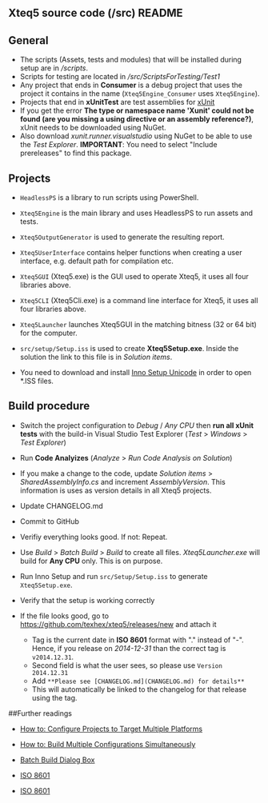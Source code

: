 ## Xteq5 source code (/src) README


## General

 - The scripts (Assets, tests and modules) that will be installed during setup are in _/scripts_.
 - Scripts for testing are located in _/src/ScriptsForTesting/Test1_
 - Any project that ends in **Consumer** is a debug project that uses the project it contains in the name (`Xteq5Engine_Consumer` uses `Xteq5Engine`).
 - Projects that end in **xUnitTest** are test assemblies for [xUnit](https://github.com/xunit/xunit)
 - If you get the error __The type or namespace name 'Xunit' could not be found (are you missing a using directive or an assembly reference?)__, xUnit needs to be downloaded using NuGet.
 - Also download _xunit.runner.visualstudio_ using NuGet to be able to use the _Test Explorer_. **IMPORTANT**: You need to select "Include prereleases" to find this package.
  

## Projects
 - `HeadlessPS` is a library to run scripts using PowerShell.
 - `Xteq5Engine` is the main library and uses HeadlessPS to run assets and tests.
 - `Xteq5OutputGenerator` is used to generate the resulting report.
 - `Xteq5UserInterface` contains helper functions when creating a user interface, e.g. default path for compilation etc. 

 - `Xteq5GUI` (Xteq5.exe) is the GUI used to operate Xteq5, it uses all four libraries above.
 - `Xteq5CLI` (Xteq5Cli.exe) is a command line interface for Xteq5, it uses all four libraries above.

 - `Xteq5Launcher` launches Xteq5GUI in the matching bitness (32 or 64 bit) for the computer. 

 - `src/setup/Setup.iss` is used to create **Xteq5Setup.exe**. Inside the solution the link to this file is in _Solution items_. 
 - You need to download and install [Inno Setup Unicode](http://www.jrsoftware.org/isdl.php) in order to open *.ISS files.
  

## Build procedure

  - Switch the project configuration to _Debug_ / _Any CPU_ then **run all xUnit tests** with the build-in Visual Studio Test Explorer (_Test_ > _Windows_ > _Test Explorer_)
  
  - Run **Code Analyizes** (_Analyze_ > _Run Code Analysis on Solution_)
  
  - If you make a change to the code, update _Solution items_ > _SharedAssemblyInfo.cs_ and increment _AssemblyVersion_. This information is uses as version details in all Xteq5 projects.
     
  - Update CHANGELOG.md

  - Commit to GitHub
  
  - Verifiy everything looks good. If not: Repeat.  
  
  - Use _Build_ > _Batch Build_ > _Build_ to create all files. _Xteq5Launcher.exe_ will build for **Any CPU** only. This is on purpose. 

  - Run Inno Setup and run `src/Setup/Setup.iss` to generate `Xteq5Setup.exe`.

  - Verify that the setup is working correctly
   
  - If the file looks good, go to https://github.com/texhex/xteq5/releases/new and attach it  
     
     - Tag is the current date in **ISO 8601** format with "." instead of "-". Hence, if you release on _2014-12-31_ than the correct tag is 
	    `v2014.12.31`.  
     - Second field is what the user sees, so please use 
	    `Version 2014.12.31`
     - Add 
	    `**Please see [CHANGELOG.md](CHANGELOG.md) for details**`
	 - This will automatically be linked to the changelog for that release using the tag.  
   
    
    
##Further readings
 
  * [How to: Configure Projects to Target Multiple Platforms](http://msdn.microsoft.com/en-us/library/ms165408.aspx)
  
  * [How to: Build Multiple Configurations Simultaneously](http://msdn.microsoft.com/en-us/library/jj651644.aspx)

  * [Batch Build Dialog Box](http://msdn.microsoft.com/en-us/library/169az28z%28v=vs.90%29.aspx)
 
  * [ISO 8601](http://xkcd.com/1179/)
  
  * [ISO 8601](http://en.wikipedia.org/wiki/ISO_8601) 


